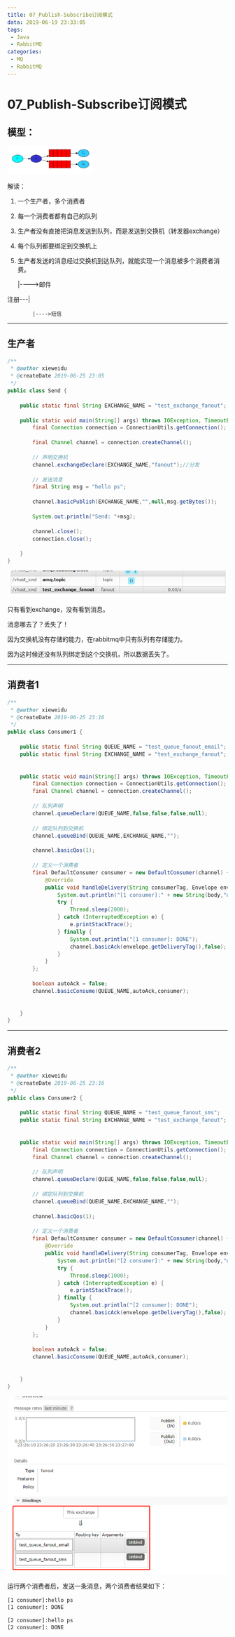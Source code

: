 ```yaml
---
title: 07_Publish-Subscribe订阅模式
data: 2019-06-19 ‏‎‏‎23:33:05
tags: 
 - Java
 - RabbitMQ
categories:
 - MQ
 - RabbitMQ
---
```


# 07_Publish-Subscribe订阅模式

## 模型：

![订阅模式模型](https://raw.githubusercontent.com/tomxwd/ImageHosting/master/blog/RabbitMQ/07%E8%AE%A2%E9%98%85%E6%A8%A1%E5%BC%8F%E6%A8%A1%E5%9E%8B.png)

解读：

1. 一个生产者，多个消费者

2. 每一个消费者都有自己的队列

3. 生产者没有直接把消息发送到队列，而是发送到交换机（转发器exchange）

4. 每个队列都要绑定到交换机上

5. 生产者发送的消息经过交换机到达队列，就能实现一个消息被多个消费者消费。

   

   	|---->邮件

注册---|

			|---->短信



---

## 生产者

```java
/**
 * @author xieweidu
 * @createDate 2019-06-25 23:05
 */
public class Send {

    public static final String EXCHANGE_NAME = "test_exchange_fanout";

    public static void main(String[] args) throws IOException, TimeoutException {
        final Connection connection = ConnectionUtils.getConnection();

        final Channel channel = connection.createChannel();

        // 声明交换机
        channel.exchangeDeclare(EXCHANGE_NAME,"fanout");//分发

        // 发送消息
        final String msg = "hello ps";

        channel.basicPublish(EXCHANGE_NAME,"",null,msg.getBytes());

        System.out.println("Send: "+msg);

        channel.close();
        connection.close();

    }
}
```

![交换机](https://raw.githubusercontent.com/tomxwd/ImageHosting/master/blog/RabbitMQ/07%E4%BA%A4%E6%8D%A2%E6%9C%BA.png)

只有看到exchange，没有看到消息。

消息哪去了？丢失了！

因为交换机没有存储的能力，在rabbitmq中只有队列有存储能力。

因为这时候还没有队列绑定到这个交换机，所以数据丢失了。



---

## 消费者1

```java
/**
 * @author xieweidu
 * @createDate 2019-06-25 23:16
 */
public class Consumer1 {

    public static final String QUEUE_NAME = "test_queue_fanout_email";
    public static final String EXCHANGE_NAME = "test_exchange_fanout";


    public static void main(String[] args) throws IOException, TimeoutException {
        final Connection connection = ConnectionUtils.getConnection();
        final Channel channel = connection.createChannel();

        // 队列声明
        channel.queueDeclare(QUEUE_NAME,false,false,false,null);

        // 绑定队列到交换机
        channel.queueBind(QUEUE_NAME,EXCHANGE_NAME,"");

        channel.basicQos(1);

        // 定义一个消费者
        final DefaultConsumer consumer = new DefaultConsumer(channel) {
            @Override
            public void handleDelivery(String consumerTag, Envelope envelope, AMQP.BasicProperties properties, byte[] body) throws IOException {
                System.out.println("[1 consumer]:" + new String(body,"utf-8"));
                try {
                    Thread.sleep(2000);
                } catch (InterruptedException e) {
                    e.printStackTrace();
                } finally {
                    System.out.println("[1 consumer]: DONE");
                    channel.basicAck(envelope.getDeliveryTag(),false);
                }
            }
        };

        boolean autoAck = false;
        channel.basicConsume(QUEUE_NAME,autoAck,consumer);


    }
}
```





---

## 消费者2

```java
/**
 * @author xieweidu
 * @createDate 2019-06-25 23:16
 */
public class Consumer2 {

    public static final String QUEUE_NAME = "test_queue_fanout_sms";
    public static final String EXCHANGE_NAME = "test_exchange_fanout";


    public static void main(String[] args) throws IOException, TimeoutException {
        final Connection connection = ConnectionUtils.getConnection();
        final Channel channel = connection.createChannel();

        // 队列声明
        channel.queueDeclare(QUEUE_NAME,false,false,false,null);

        // 绑定队列到交换机
        channel.queueBind(QUEUE_NAME,EXCHANGE_NAME,"");

        channel.basicQos(1);

        // 定义一个消费者
        final DefaultConsumer consumer = new DefaultConsumer(channel) {
            @Override
            public void handleDelivery(String consumerTag, Envelope envelope, AMQP.BasicProperties properties, byte[] body) throws IOException {
                System.out.println("[2 consumer]:" + new String(body,"utf-8"));
                try {
                    Thread.sleep(1000);
                } catch (InterruptedException e) {
                    e.printStackTrace();
                } finally {
                    System.out.println("[2 consumer]: DONE");
                    channel.basicAck(envelope.getDeliveryTag(),false);
                }
            }
        };

        boolean autoAck = false;
        channel.basicConsume(QUEUE_NAME,autoAck,consumer);


    }
}
```

![bindings绑定](https://raw.githubusercontent.com/tomxwd/ImageHosting/master/blog/RabbitMQ/07bindings%E7%BB%91%E5%AE%9A.png)

运行两个消费者后，发送一条消息，两个消费者结果如下：

```
[1 consumer]:hello ps
[1 consumer]: DONE
```

```
[2 consumer]:hello ps
[2 consumer]: DONE
```
